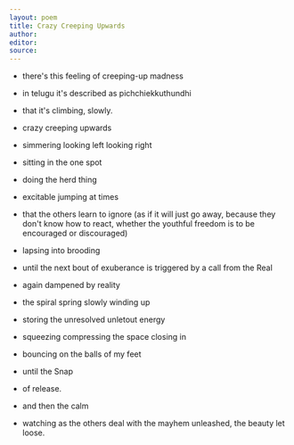 ```yaml
---
layout: poem
title: Crazy Creeping Upwards
author: 
editor: 
source: 
---
```


- there's this feeling of creeping-up madness
- in telugu it's described as pichchiekkuthundhi
- that it's climbing, slowly.

- crazy creeping upwards
- simmering looking left looking right
- sitting in the one spot 
- doing the herd thing
- excitable jumping at times 
- that the others learn to ignore (as if it will just go away, because they don't know how to react, whether the youthful freedom is to be encouraged or discouraged)
- lapsing into brooding
- until the next bout of exuberance is triggered by a call from the Real
- again dampened by reality 
- the spiral spring slowly winding up
- storing the unresolved unletout energy
- squeezing compressing the space closing in
- bouncing on the balls of my feet
- until the Snap
- of release. 

- and then the calm
- watching as the others deal with the mayhem unleashed, the beauty let loose.
